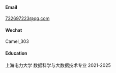 

#### Email
<732697223@qq.com>

#### Wechat
Camel_303

#### Education
上海电力大学  数据科学与大数据技术专业  2021-2025

